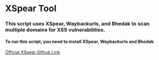 # XSpear Tool


### This script uses XSpear, Waybackurls, and Bhedak to scan multiple domains for XSS vulnerabilities.

#### To run this script, you need to install XSpear, Waybackurls and Bhedak

<a href="https://github.com/hahwul/XSpear">Official XSpear Github Link</a>
